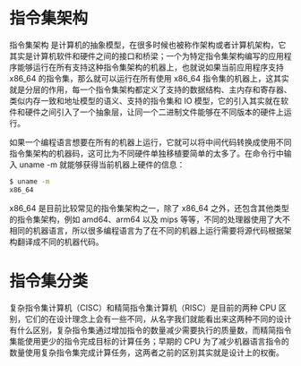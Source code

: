 # 指令集架构

指令集架构 是计算机的抽象模型，在很多时候也被称作架构或者计算机架构，它其实是计算机软件和硬件之间的接口和桥梁；一个为特定指令集架构编写的应用程序能够运行在所有支持这种指令集架构的机器上，也就说如果当前应用程序支持 x86_64 的指令集，那么就可以运行在所有使用 x86_64 指令集的机器上，这其实就是分层的作用，每一个指令集架构都定义了支持的数据结构、主内存和寄存器、类似内存一致和地址模型的语义、支持的指令集和 IO 模型，它的引入其实就在软件和硬件之间引入了一个抽象层，让同一个二进制文件能够在不同版本的硬件上运行。

如果一个编程语言想要在所有的机器上运行，它就可以将中间代码转换成使用不同指令集架构的机器码，这可比为不同硬件单独移植要简单的太多了。在命令行中输入 uname -m 就能够获得当前机器上硬件的信息：

```sh
$ uname -m
x86_64
```

x86_64 是目前比较常见的指令集架构之一，除了 x86_64 之外，还包含其他类型的指令集架构，例如 amd64、arm64 以及 mips 等等，不同的处理器使用了大不相同的机器语言，所以很多编程语言为了在不同的机器上运行需要将源代码根据架构翻译成不同的机器代码。

# 指令集分类

复杂指令集计算机（CISC）和精简指令集计算机（RISC）是目前的两种 CPU 区别，它们的在设计理念上会有一些不同，从名字我们就能看出来这两种不同的设计有什么区别，复杂指令集通过增加指令的数量减少需要执行的质量数，而精简指令集能使用更少的指令完成目标的计算任务；早期的 CPU 为了减少机器语言指令的数量使用复杂指令集完成计算任务，这两者之前的区别其实就是设计上的权衡。
